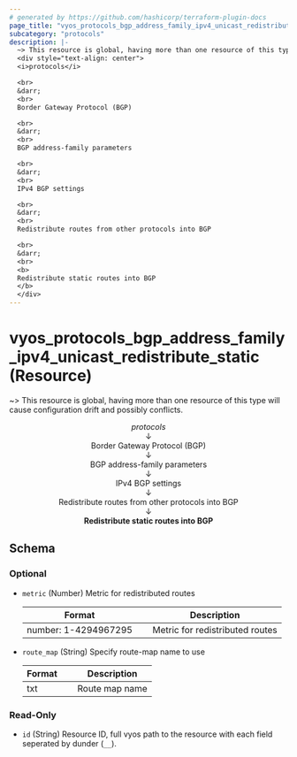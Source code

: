 ```yaml
---
# generated by https://github.com/hashicorp/terraform-plugin-docs
page_title: "vyos_protocols_bgp_address_family_ipv4_unicast_redistribute_static Resource - vyos"
subcategory: "protocols"
description: |-
  ~> This resource is global, having more than one resource of this type will cause configuration drift and possibly conflicts.
  <div style="text-align: center">
  <i>protocols</i>

  <br>
  &darr;
  <br>
  Border Gateway Protocol (BGP)

  <br>
  &darr;
  <br>
  BGP address-family parameters

  <br>
  &darr;
  <br>
  IPv4 BGP settings

  <br>
  &darr;
  <br>
  Redistribute routes from other protocols into BGP

  <br>
  &darr;
  <br>
  <b>
  Redistribute static routes into BGP
  </b>
  </div>
---
```


# vyos_protocols_bgp_address_family_ipv4_unicast_redistribute_static (Resource)

~> This resource is global, having more than one resource of this type will cause configuration drift and possibly conflicts.

<div style="text-align: center">
<i>protocols</i>

<br>
&darr;
<br>
Border Gateway Protocol (BGP)

<br>
&darr;
<br>
BGP address-family parameters

<br>
&darr;
<br>
IPv4 BGP settings

<br>
&darr;
<br>
Redistribute routes from other protocols into BGP

<br>
&darr;
<br>
<b>
Redistribute static routes into BGP
</b>
</div>



<!-- schema generated by tfplugindocs -->
## Schema

### Optional

- `metric` (Number) Metric for redistributed routes

    |  Format &emsp; | Description  |
    |----------|---------------|
    |  number: 1-4294967295  &emsp; |  Metric for redistributed routes  |
- `route_map` (String) Specify route-map name to use

    |  Format &emsp; | Description  |
    |----------|---------------|
    |  txt  &emsp; |  Route map name  |

### Read-Only

- `id` (String) Resource ID, full vyos path to the resource with each field seperated by dunder (`__`).
